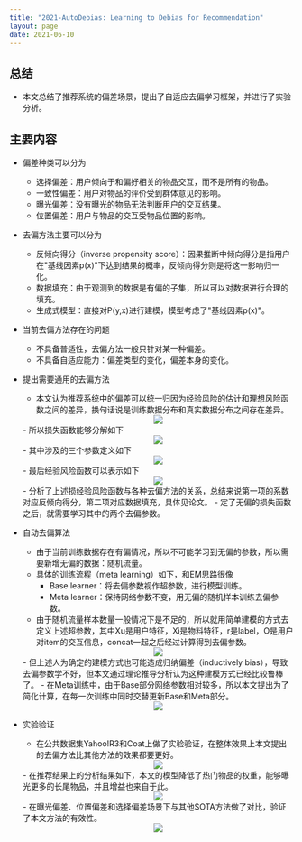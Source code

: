 ```yaml
---
title: "2021-AutoDebias: Learning to Debias for Recommendation"
layout: page
date: 2021-06-10
---
```


## 总结

- 本文总结了推荐系统的偏差场景，提出了自适应去偏学习框架，并进行了实验分析。

## 主要内容

- 偏差种类可以分为
    - 选择偏差：用户倾向于和偏好相关的物品交互，而不是所有的物品。
    - 一致性偏差：用户对物品的评价受到群体意见的影响。
    - 曝光偏差：没有曝光的物品无法判断用户的交互结果。
    - 位置偏差：用户与物品的交互受物品位置的影响。

- 去偏方法主要可以分为
    - 反倾向得分（inverse propensity score）：因果推断中倾向得分是指用户在"基线因素p(x)"下达到结果的概率，反倾向得分则是将这一影响归一化。
    - 数据填充：由于观测到的数据是有偏的子集，所以可以对数据进行合理的填充。
    - 生成式模型：直接对P(y,x)进行建模，模型考虑了"基线因素p(x)"。
    
- 当前去偏方法存在的问题
    - 不具备普适性，去偏方法一般只针对某一种偏差。
    - 不具备自适应能力：偏差类型的变化，偏差本身的变化。
    
- 提出需要通用的去偏方法
    - 本文认为推荐系统中的偏差可以统一归因为经验风险的估计和理想风险函数之间的差异，换句话说是训练数据分布和真实数据分布之间存在差异。
   <div style="text-align: center"><img src="/wiki/attach/images/auto-bias-01.png" style="max-width:600px"></div>
    - 所以损失函数能够分解如下
   <div style="text-align: center"><img src="/wiki/attach/images/auto-bias-02.png" style="max-width:500px"></div>
    - 其中涉及的三个参数定义如下
   <div style="text-align: center"><img src="/wiki/attach/images/auto-bias-03.png" style="max-width:300px"></div>
    - 最后经验风险函数可以表示如下
   <div style="text-align: center"><img src="/wiki/attach/images/auto-bias-04.png" style="max-width:500px"></div>
    - 分析了上述损经验风险函数与各种去偏方法的关系，总结来说第一项的系数对应反倾向得分，第二项对应数据填充，具体见论文。
    - 定了无偏的损失函数之后，就需要学习其中的两个去偏参数。
    
- 自动去偏算法
    - 由于当前训练数据存在有偏情况，所以不可能学习到无偏的参数，所以需要新增无偏的数据：随机流量。
    - 具体的训练流程（meta learning）如下，和EM思路很像
        - Base learner：将去偏参数视作超参数，进行模型训练。
        - Meta learner：保持网络参数不变，用无偏的随机样本训练去偏参数。
    - 由于随机流量样本数量一般情况下是不足的，所以就用简单建模的方式去定义上述超参数，其中Xu是用户特征，Xi是物料特征，r是label，O是用户对item的交互信息，concat一起之后经过计算得到去偏参数。
    <div style="text-align: center"><img src="/wiki/attach/images/auto-bias-05.png" style="max-width:360px"></div>
    - 但上述人为确定的建模方式也可能造成归纳偏差（inductively bias），导致去偏参数学不好，但本文通过理论推导分析认为这种建模方式已经比较鲁棒了。
    - 在Meta训练中，由于Base部分网络参数相对较多，所以本文提出为了简化计算，在每一次训练中同时交替更新Base和Meta部分。
    <div style="text-align: center"><img src="/wiki/attach/images/auto-bias-06.png" style="max-width:500px"></div>
    
- 实验验证
    - 在公共数据集Yahoo!R3和Coat上做了实验验证，在整体效果上本文提出的去偏方法比其他方法的效果都要更好。
    <div style="text-align: center"><img src="/wiki/attach/images/auto-bias-07.png" style="max-width:500px"></div>
    - 在推荐结果上的分析结果如下，本文的模型降低了热门物品的权重，能够曝光更多的长尾物品，并且增益也来自于此。
    <div style="text-align: center"><img src="/wiki/attach/images/auto-bias-08.png" style="max-width:800px"></div>
    - 在曝光偏差、位置偏差和选择偏差场景下与其他SOTA方法做了对比，验证了本文方法的有效性。
    <div style="text-align: center"><img src="/wiki/attach/images/auto-bias-09.png" style="max-width:800px"></div>
